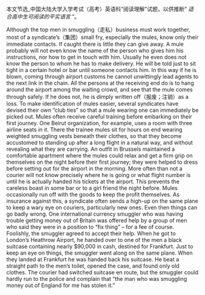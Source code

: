 本文节选_中国大陆大学入学考试（高考）英语科“阅读理解”试题，以供推断“ _适合高中生可阅读的平实语言_ ”。

Although the top men in smuggling（走私）business must work together, most of a syndicate’s（集团）small fry, especially the mules, know only their immediate contacts. If caught there is little they can give away. A mule probably will not even know the name of the person who gives him his instructions, nor how to get in touch with him. Usually he even does not know the person to whom he has to make delivery. He will be told just to sit tight in a certain hotel or bar until someone contacts him. In this way if he is blown, coming through airport customs he cannot unwittingly lead agents to the next link in the chain. All the persons at the receiving end do is to hang around the airport among the waiting crowd, and see that the mule comes through safely. If he does not, he is dimply written off（报废；注销）as a loss. To make identification of mules easier, several syndicates have devised their own “club ties” so that a mule wearing one can immediately be picked out.
Mules often receive careful training before embarking on their first journey. One Beirut organization, for example, uses a room with three airline seats in it. There the trainee mules sit for hours on end wearing weighted smuggling vests beneath their clothes, so that they become accustomed to standing up after a long flight in a natural way, and without revealing what they are carrying. An outfit in Brussels maintained a comfortable apartment where the mules could relax and get a firm grip on themselves on the night before their first journey; they were helped to dress before setting out for the airport in the morning. More often than not a courier will not know precisely where he is going or what flight number is until he is actually handed his tickets at the airport. This prevents the careless boast in some bar or to a girl friend the night before.
Mules occasionally run off with the goods to keep the profit themselves. As insurance against this, a syndicate often sends a high-up on the same plane to keep a wary eye on couriers, particularly new ones. Even then things can go badly wrong. One international currency smuggler who was having trouble getting money out of Britain was offered help by a group of men who said they were in a position to “fix thing” – for a fee of course. Foolishly, the smuggler agreed to accept their help. When he got to London’s Heathrow Airport, he handed over to one of the men a black suitcase containing nearly $90,000 in cash, destined for Frankfurt. Just to keep an eye on things, the smuggler went along on the same plane. When they landed at Frankfurt he was handed back his suitcase. He beat a straight path to the men’s toilet, opened the case, and found only old clothes. The courier had switched suitcase en route, but the smuggler could hardly run to the police and complain that “the man who was smuggling money out of England for me has stolen it.”
